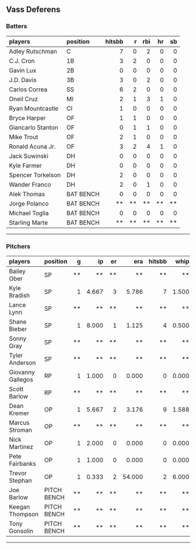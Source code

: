 ## Vass Deferens

### Batters

 
|players           |position  | hitsbb|  r| rbi| hr| sb| 
|:-----------------|:---------|------:|--:|---:|--:|--:| 
|Adley Rutschman   |C         |      7|  0|   2|  0|  0| 
|C.J. Cron         |1B        |      3|  2|   0|  0|  0| 
|Gavin Lux         |2B        |      0|  0|   0|  0|  0| 
|J.D. Davis        |3B        |      3|  0|   2|  0|  0| 
|Carlos Correa     |SS        |      6|  2|   0|  0|  0| 
|Oneil Cruz        |MI        |      2|  1|   3|  1|  0| 
|Ryan Mountcastle  |CI        |      1|  0|   0|  0|  0| 
|Bryce Harper      |OF        |      1|  1|   0|  0|  0| 
|Giancarlo Stanton |OF        |      0|  1|   1|  0|  0| 
|Mike Trout        |OF        |      2|  1|   0|  0|  0| 
|Ronald Acuna Jr.  |OF        |      3|  2|   4|  1|  0| 
|Jack Suwinski     |DH        |      0|  0|   0|  0|  0| 
|Kyle Farmer       |DH        |      0|  0|   0|  0|  0| 
|Spencer Torkelson |DH        |      2|  0|   0|  0|  0| 
|Wander Franco     |DH        |      2|  0|   1|  0|  0| 
|Alek Thomas       |BAT BENCH |      0|  0|   0|  0|  0| 
|Jorge Polanco     |BAT BENCH |     **| **|  **| **| **| 
|Michael Toglia    |BAT BENCH |      0|  0|   0|  0|  0| 
|Starling Marte    |BAT BENCH |     **| **|  **| **| **| 


* * *

### Pitchers

 
|players           |position    |  g|    ip| er|    era| hitsbb|  whip| so|  w| sv| 
|:-----------------|:-----------|--:|-----:|--:|------:|------:|-----:|--:|--:|--:| 
|Bailey Ober       |SP          | **|    **| **|     **|     **|    **| **| **| **| 
|Kyle Bradish      |SP          |  1| 4.667|  3|  5.786|      7| 1.500|  3|  0|  0| 
|Lance Lynn        |SP          | **|    **| **|     **|     **|    **| **| **| **| 
|Shane Bieber      |SP          |  1| 8.000|  1|  1.125|      4| 0.500|  6|  1|  0| 
|Sonny Gray        |SP          | **|    **| **|     **|     **|    **| **| **| **| 
|Tyler Anderson    |SP          | **|    **| **|     **|     **|    **| **| **| **| 
|Giovanny Gallegos |RP          |  1| 1.000|  0|  0.000|      0| 0.000|  2|  0|  0| 
|Scott Barlow      |RP          | **|    **| **|     **|     **|    **| **| **| **| 
|Dean Kremer       |OP          |  1| 5.667|  2|  3.176|      9| 1.588|  3|  0|  0| 
|Marcus Stroman    |OP          | **|    **| **|     **|     **|    **| **| **| **| 
|Nick Martinez     |OP          |  1| 2.000|  0|  0.000|      0| 0.000|  2|  0|  0| 
|Pete Fairbanks    |OP          |  1| 1.000|  0|  0.000|      0| 0.000|  2|  0|  1| 
|Trevor Stephan    |OP          |  1| 0.333|  2| 54.000|      2| 6.000|  0|  0|  0| 
|Joe Barlow        |PITCH BENCH | **|    **| **|     **|     **|    **| **| **| **| 
|Keegan Thompson   |PITCH BENCH | **|    **| **|     **|     **|    **| **| **| **| 
|Tony Gonsolin     |PITCH BENCH | **|    **| **|     **|     **|    **| **| **| **| 


* * *



